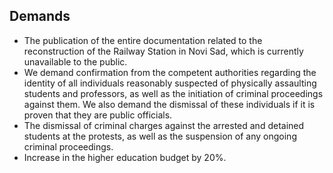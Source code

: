 ## Demands

- The publication of the entire documentation related to the reconstruction of the Railway Station in Novi Sad, which is currently unavailable to the public.
- We demand confirmation from the competent authorities regarding the identity of all individuals reasonably suspected of physically assaulting students and professors, as well as the initiation of criminal proceedings against them. We also demand the dismissal of these individuals if it is proven that they are public officials.
- The dismissal of criminal charges against the arrested and detained students at the protests, as well as the suspension of any ongoing criminal proceedings.
- Increase in the higher education budget by 20%.
